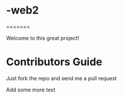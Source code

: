 # -web2
=======

Welcome to this great project!

Contributors Guide
==================

Just fork the repo and send me a pull request

Add some more text
